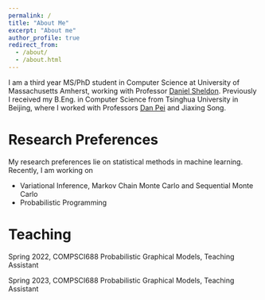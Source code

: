 ```yaml
---
permalink: /
title: "About Me"
excerpt: "About me"
author_profile: true
redirect_from: 
  - /about/
  - /about.html
---
```


I am a third year MS/PhD student in Computer Science at University of Massachusetts Amherst, working with Professor [Daniel Sheldon](https://people.cs.umass.edu/~sheldon/index.html). Previously I received my B.Eng. in Computer Science from Tsinghua University in Beijing, where I worked with Professors [Dan Pei](https://netman.aiops.org/~peidan/) and Jiaxing Song.

Research Preferences
======
My research preferences lie on statistical methods in machine learning. Recently, I am working on
+ Variational Inference, Markov Chain Monte Carlo and Sequential Monte Carlo
+ Probabilistic Programming

Teaching
======
Spring 2022, COMPSCI688 Probabilistic Graphical Models, Teaching Assistant

Spring 2023, COMPSCI688 Probabilistic Graphical Models, Teaching Assistant